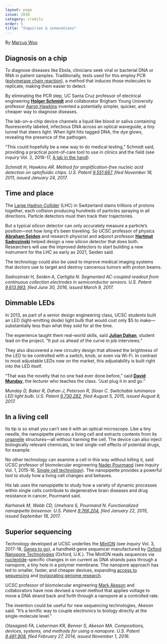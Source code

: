 ```yaml
---
layout: page
issue: 2018
category: credits
order: 5
title: "Inquiries & innovations"
---
```


By [Marcus Woo](https://about.me/marcus_woo)

## Diagnosis on a chip ##

To diagnose diseases like Ebola, clinicians seek viral or bacterial DNA or RNA in patient samples. Traditionally, tests used for this employ PCR ([polymerase chain reaction](https://www.genome.gov/10000207/polymerase-chain-reaction-pcr-fact-sheet/)), a method that induces those molecules to replicate, making them easier to detect.

By eliminating the PCR step, UC Santa Cruz professor of electrical engineering [**Holger Schmidt**](https://www.soe.ucsc.edu/people/hschmidt) and collaborator Brigham Young University professor [Aaron Hawkins](http://www.et.byu.edu/~ahawkins/hawkins.phtml) invented a potentially simpler, quicker, and cheaper way to diagnose diseases.

The lab-on-a-chip device channels a liquid like blood or saliva containing fluorescently labeled, infectious DNA across an optical waveguide, a tiny tunnel that steers light. When light hits tagged DNA, the dye glows, revealing the presence of the pathogen.

“This could hopefully be a new way to do medical testing,” Schmidt said, providing a practical point-of-care tool to use in clinics and the field (see *inquiry* Vol. 2, 2016-17, [A lab in the hand](http://inquiry.ucsc.edu/2016-17/lab-in-the-hand/)).

*Schmidt H, Hawkins AR. Method for amplification-free nucleic acid detection on optofluidic chips. U.S. Patent* [*9,551,667*](https://www.google.com/patents/US9551667)*, filed November 18, 2011, issued January 24, 2017.*

## Time and place ##

The [Large Hadron Collider](https://home.cern/topics/large-hadron-collider) (LHC) in Switzerland slams trillions of protons together, each collision producing hundreds of particles spraying in all directions. Particle detectors must then track their trajectories.

But a typical silicon detector can only accurately measure a particle’s position—not how long it’s been traveling. So UCSC professor of physics [**Abraham Seiden**](https://www.physics.ucsc.edu/faculty/singleton.php?&singleton=true&cruz_id=aseiden) and research physicist and adjunct professor [**Hartmut Sadrozinski**](https://www.physics.ucsc.edu/faculty/singleton.php?&&singleton=true&cruz_id=hartmut) helped design a new silicon detector that does both. Researchers will use the improved detectors to start building a new instrument for the LHC as early as 2021, Seiden said.

The technology could also be used to improve medical imaging systems that doctors use to target and destroy cancerous tumors with proton beams.

*Sadrozinski H, Seiden A, Cartiglia N. Segmented AC-coupled readout from continuous collection electrodes in semiconductor sensors. U.S. Patent* [*9,613,993*](https://www.google.com/patents/US20170069671)*, filed June 30, 2016, issued March 9, 2017.*

## Dimmable LEDs ##

In 2013, as part of a senior design engineering class, UCSC students built an LED (light-emitting diode) light bulb that would cost only \$5 to make—substantially less than what they sold for at the time.

The experience taught them real-world skills, said [**Julian Dahan**](https://www.linkedin.com/in/juliandahan/), student lead on the project. “It put us ahead of the curve in job interviews.”

They also discovered a new circuitry design that allowed the brightness of the LED to be controlled with a switch, knob, or even via Wi-Fi. In contrast to most adjustable LEDs now on the market, this adjustability is built right into the LED itself.

“That was the novelty that no one had ever done before,” said [**David Munday**](https://www.soe.ucsc.edu/people/cromom), the lecturer who teaches the class. “Just plug it in and go.”

*Munday D, Baker R, Dahan J, Peterson R, Sloan C. Switchable luminance LED light bulb. U.S. Patent* [*9,730,282*](https://www.google.com/patents/US9730282)*, filed August 5, 2015, issued August 8, 2017.*

## In a living cell ##

Its tip is so small you can’t see it with an optical microscope. Like a tiny needle, the nanopipette pierces a living cell and extracts contents from its [organelle](https://en.wikipedia.org/wiki/Organelle) structures—all without harming the cell. The device can also inject biologically relevant chemicals, to test single-cell effects of potential drugs, for example.

No other technology can examine a cell in this way without killing it, said UCSC professor of biomolecular engineering [Nader Pourmand](https://www.soe.ucsc.edu/people/pourmand) (see *inquiry* Vol. 1, 2015-16, [Single cell technology](http://inquiry.ucsc.edu/2015-16/briefs/)). The nanopipette provides a powerful tool to study how a living cell changes and behaves.

His lab uses the nanopipette to study how a variety of dynamic processes within single cells contribute to degenerative brain diseases and drug resistance in cancer, Pourmand said.

*Karhanek M, Webb CD, Umehara S, Pourmand N. Functionalized nanopipette biosensor. U.S. Patent* [*9,766,204*](https://www.google.com/patents/US9766204)*, filed January 22, 2015, issued September 19, 2017.*

## Superior sequencing ##

Technology developed at UCSC underlies the [MinION](https://nanoporetech.com/products/minion) (see *inquiry* Vol. 3, 2017-18, [Genes to go](http://inquiry.ucsc.edu/2017-18/genes-to-go/)), a handheld gene sequencer manufactured by [Oxford Nanopore Technologies](https://nanoporetech.com/about-us) (Oxford, U.K.). The MinION reads sequences via [nucleotide](https://en.wikipedia.org/wiki/Nucleotide)-specific changes in ion current as DNA strands pass through a nanopore, a tiny hole in a polymer membrane. The nanopore approach has led to smaller, faster, and cheaper devices, expanding [access to sequencing](https://www.youtube.com/watch?v=Wq35ZXyayuU) and [invigorating genome research](https://www.forbes.com/sites/janetwburns/2018/01/29/handheld-device-gives-clearest-ever-view-of-human-genome-for-1000/#353106dc36a5).

UCSC professor of biomolecular engineering [Mark Akeson](https://www.soe.ucsc.edu/people/makeson) and collaborators have now devised a novel method that applies voltage to move a DNA strand back and forth through a nanopore at a controlled rate.

The invention could be useful for new sequencing technologies, Akeson said. “It’s a terrific way to couple electronics to biology directly at the single-molecule level.”

*Olasagasti FA, Lieberman KR, Benner S, Akeson MA. Compositions, devices, systems, and methods for using a nanopore. U.S. Patent* [*9,481,908*](https://www.google.com/patents/US9481908)*, filed February 27, 2014, issued November 1, 2016.*
